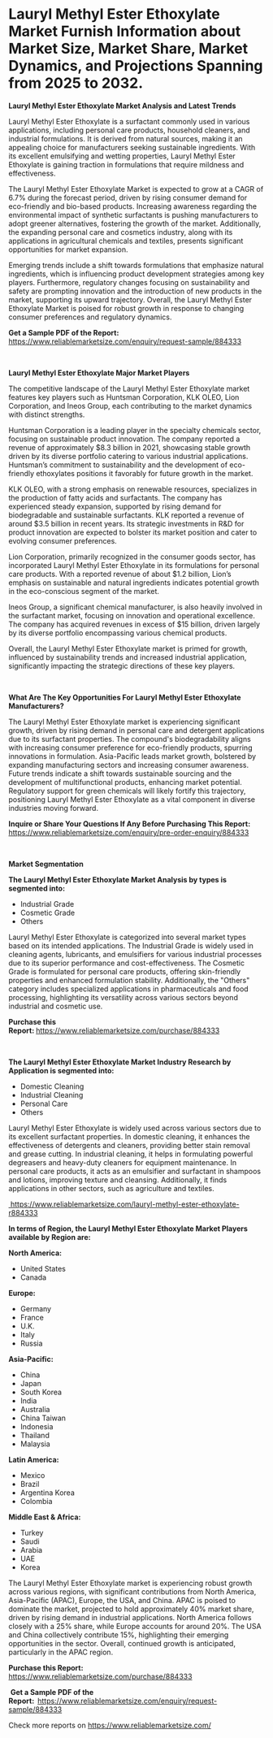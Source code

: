 <p><h1>Lauryl Methyl Ester Ethoxylate Market Furnish Information about Market Size, Market Share, Market Dynamics, and Projections Spanning from 2025 to 2032.</h1></p><p><strong>Lauryl Methyl Ester Ethoxylate Market Analysis and Latest Trends</strong></p>
<p><p>Lauryl Methyl Ester Ethoxylate is a surfactant commonly used in various applications, including personal care products, household cleaners, and industrial formulations. It is derived from natural sources, making it an appealing choice for manufacturers seeking sustainable ingredients. With its excellent emulsifying and wetting properties, Lauryl Methyl Ester Ethoxylate is gaining traction in formulations that require mildness and effectiveness.</p><p>The Lauryl Methyl Ester Ethoxylate Market is expected to grow at a CAGR of 6.7% during the forecast period, driven by rising consumer demand for eco-friendly and bio-based products. Increasing awareness regarding the environmental impact of synthetic surfactants is pushing manufacturers to adopt greener alternatives, fostering the growth of the market. Additionally, the expanding personal care and cosmetics industry, along with its applications in agricultural chemicals and textiles, presents significant opportunities for market expansion.</p><p>Emerging trends include a shift towards formulations that emphasize natural ingredients, which is influencing product development strategies among key players. Furthermore, regulatory changes focusing on sustainability and safety are prompting innovation and the introduction of new products in the market, supporting its upward trajectory. Overall, the Lauryl Methyl Ester Ethoxylate Market is poised for robust growth in response to changing consumer preferences and regulatory dynamics.</p></p>
<p><strong>Get a Sample PDF of the Report:&nbsp;</strong> <a href="https://www.reliablemarketsize.com/enquiry/request-sample/884333?utm_campaign=2453&utm_medium=2&utm_source=Github&utm_content=ia&utm_term=02042025&utm_id=lauryl-methyl-ester-ethoxylate">https://www.reliablemarketsize.com/enquiry/request-sample/884333</a></p>
<p>&nbsp;</p>
<p><strong>Lauryl Methyl Ester Ethoxylate Major Market Players</strong></p>
<p><p>The competitive landscape of the Lauryl Methyl Ester Ethoxylate market features key players such as Huntsman Corporation, KLK OLEO, Lion Corporation, and Ineos Group, each contributing to the market dynamics with distinct strengths.</p><p>Huntsman Corporation is a leading player in the specialty chemicals sector, focusing on sustainable product innovation. The company reported a revenue of approximately $8.3 billion in 2021, showcasing stable growth driven by its diverse portfolio catering to various industrial applications. Huntsman’s commitment to sustainability and the development of eco-friendly ethoxylates positions it favorably for future growth in the market.</p><p>KLK OLEO, with a strong emphasis on renewable resources, specializes in the production of fatty acids and surfactants. The company has experienced steady expansion, supported by rising demand for biodegradable and sustainable surfactants. KLK reported a revenue of around $3.5 billion in recent years. Its strategic investments in R&D for product innovation are expected to bolster its market position and cater to evolving consumer preferences.</p><p>Lion Corporation, primarily recognized in the consumer goods sector, has incorporated Lauryl Methyl Ester Ethoxylate in its formulations for personal care products. With a reported revenue of about $1.2 billion, Lion’s emphasis on sustainable and natural ingredients indicates potential growth in the eco-conscious segment of the market.</p><p>Ineos Group, a significant chemical manufacturer, is also heavily involved in the surfactant market, focusing on innovation and operational excellence. The company has acquired revenues in excess of $15 billion, driven largely by its diverse portfolio encompassing various chemical products.</p><p>Overall, the Lauryl Methyl Ester Ethoxylate market is primed for growth, influenced by sustainability trends and increased industrial application, significantly impacting the strategic directions of these key players.</p></p>
<p>&nbsp;</p>
<p><strong>What Are The Key Opportunities For Lauryl Methyl Ester Ethoxylate Manufacturers?</strong></p>
<p><p>The Lauryl Methyl Ester Ethoxylate market is experiencing significant growth, driven by rising demand in personal care and detergent applications due to its surfactant properties. The compound's biodegradability aligns with increasing consumer preference for eco-friendly products, spurring innovations in formulation. Asia-Pacific leads market growth, bolstered by expanding manufacturing sectors and increasing consumer awareness. Future trends indicate a shift towards sustainable sourcing and the development of multifunctional products, enhancing market potential. Regulatory support for green chemicals will likely fortify this trajectory, positioning Lauryl Methyl Ester Ethoxylate as a vital component in diverse industries moving forward.</p></p>
<p><strong>Inquire or Share Your Questions If Any Before Purchasing This Report:</strong> <a href="https://www.reliablemarketsize.com/enquiry/pre-order-enquiry/884333?utm_campaign=2453&utm_medium=2&utm_source=Github&utm_content=ia&utm_term=02042025&utm_id=lauryl-methyl-ester-ethoxylate">https://www.reliablemarketsize.com/enquiry/pre-order-enquiry/884333</a></p>
<p>&nbsp;</p>
<p><strong>Market Segmentation</strong></p>
<p><strong>The Lauryl Methyl Ester Ethoxylate Market Analysis by types is segmented into:</strong></p>
<p><ul><li>Industrial Grade</li><li>Cosmetic Grade</li><li>Others</li></ul></p>
<p><p>Lauryl Methyl Ester Ethoxylate is categorized into several market types based on its intended applications. The Industrial Grade is widely used in cleaning agents, lubricants, and emulsifiers for various industrial processes due to its superior performance and cost-effectiveness. The Cosmetic Grade is formulated for personal care products, offering skin-friendly properties and enhanced formulation stability. Additionally, the "Others" category includes specialized applications in pharmaceuticals and food processing, highlighting its versatility across various sectors beyond industrial and cosmetic use.</p></p>
<p><strong>Purchase this Report:&nbsp;</strong><a href="https://www.reliablemarketsize.com/purchase/884333?utm_campaign=2453&utm_medium=2&utm_source=Github&utm_content=ia&utm_term=02042025&utm_id=lauryl-methyl-ester-ethoxylate">https://www.reliablemarketsize.com/purchase/884333</a></p>
<p>&nbsp;</p>
<p><strong>The Lauryl Methyl Ester Ethoxylate Market Industry Research by Application is segmented into:</strong></p>
<p><ul><li>Domestic Cleaning</li><li>Industrial Cleaning</li><li>Personal Care</li><li>Others</li></ul></p>
<p><p>Lauryl Methyl Ester Ethoxylate is widely used across various sectors due to its excellent surfactant properties. In domestic cleaning, it enhances the effectiveness of detergents and cleaners, providing better stain removal and grease cutting. In industrial cleaning, it helps in formulating powerful degreasers and heavy-duty cleaners for equipment maintenance. In personal care products, it acts as an emulsifier and surfactant in shampoos and lotions, improving texture and cleansing. Additionally, it finds applications in other sectors, such as agriculture and textiles.</p></p>
<p><a href="https://www.reliablemarketsize.com/lauryl-methyl-ester-ethoxylate-r884333?utm_campaign=2453&utm_medium=2&utm_source=Github&utm_content=ia&utm_term=02042025&utm_id=lauryl-methyl-ester-ethoxylate">&nbsp;https://www.reliablemarketsize.com/lauryl-methyl-ester-ethoxylate-r884333</a></p>
<p><strong>In terms of Region, the Lauryl Methyl Ester Ethoxylate Market Players available by Region are:</strong></p>
<p>
    <p> <strong> North America: </strong>
        <ul>
            <li>United States</li>
            <li>Canada</li>
        </ul>
        </p> 
    <p> <strong> Europe: </strong>
        <ul>
            <li>Germany</li>
            <li>France</li>
            <li>U.K.</li>
            <li>Italy</li>
            <li>Russia</li>
        </ul>
        </p> 
    <p> <strong> Asia-Pacific: </strong>
        <ul>
            <li>China</li>
            <li>Japan</li>
            <li>South Korea</li>
            <li>India</li>
            <li>Australia</li>
            <li>China Taiwan</li>
            <li>Indonesia</li>
            <li>Thailand</li>
            <li>Malaysia</li>
        </ul>
        </p> 
    <p> <strong> Latin America: </strong>
        <ul>
            <li>Mexico</li>
            <li>Brazil</li>
            <li>Argentina Korea</li>
            <li>Colombia</li>
        </ul>
        </p> 
    <p> <strong> Middle East & Africa: </strong>
        <ul>
            <li>Turkey</li>
            <li>Saudi</li>
            <li>Arabia</li>
            <li>UAE</li>
            <li>Korea</li>
        </ul>
    </p>
    </p>
<p><p>The Lauryl Methyl Ester Ethoxylate market is experiencing robust growth across various regions, with significant contributions from North America, Asia-Pacific (APAC), Europe, the USA, and China. APAC is poised to dominate the market, projected to hold approximately 40% market share, driven by rising demand in industrial applications. North America follows closely with a 25% share, while Europe accounts for around 20%. The USA and China collectively contribute 15%, highlighting their emerging opportunities in the sector. Overall, continued growth is anticipated, particularly in the APAC region.</p></p>
<p><strong>Purchase this Report: </strong><a href="https://www.reliablemarketsize.com/purchase/884333?utm_campaign=2453&utm_medium=2&utm_source=Github&utm_content=ia&utm_term=02042025&utm_id=lauryl-methyl-ester-ethoxylate">https://www.reliablemarketsize.com/purchase/884333</a></p>
<p>&nbsp;<strong>Get a Sample PDF of the Report:&nbsp;&nbsp;</strong><a href="https://www.reliablemarketsize.com/enquiry/request-sample/884333?utm_campaign=2453&utm_medium=2&utm_source=Github&utm_content=ia&utm_term=02042025&utm_id=lauryl-methyl-ester-ethoxylate">https://www.reliablemarketsize.com/enquiry/request-sample/884333</a></p>
<p><strong></strong></p>
<p>Check more reports on <a href="https://www.reliablemarketsize.com/?utm_campaign=2453&utm_medium=2&utm_source=Github&utm_content=ia&utm_term=02042025&utm_id=lauryl-methyl-ester-ethoxylate">https://www.reliablemarketsize.com/</a></p>